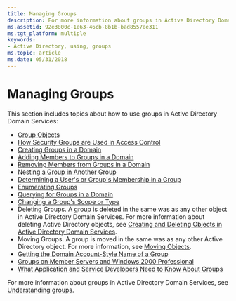 ```yaml
---
title: Managing Groups
description: For more information about groups in Active Directory Domain Services, see Understanding groups.
ms.assetid: 92e3800c-1e63-46cb-8b1b-bad8557ee311
ms.tgt_platform: multiple
keywords:
- Active Directory, using, groups
ms.topic: article
ms.date: 05/31/2018
---
```


# Managing Groups

This section includes topics about how to use groups in Active Directory Domain Services:

-   [Group Objects](group-objects.md)
-   [How Security Groups are Used in Access Control](how-security-groups-are-used-in-access-control.md)
-   [Creating Groups in a Domain](creating-groups-in-a-domain.md)
-   [Adding Members to Groups in a Domain](adding-members-to-groups-in-a-domain.md)
-   [Removing Members from Groups in a Domain](removing-members-from-groups-in-a-domain.md)
-   [Nesting a Group in Another Group](nesting-a-group-in-another-group.md)
-   [Determining a User's or Group's Membership in a Group](determining-a-userampaposs-or-groupampaposs-membership-in-a-group.md)
-   [Enumerating Groups](enumerating-groups.md)
-   [Querying for Groups in a Domain](querying-for-groups-in-a-domain.md)
-   [Changing a Group's Scope or Type](changing-a-groupampaposs-scope-or-type.md)
-   Deleting Groups. A group is deleted in the same was as any other object in Active Directory Domain Services. For more information about deleting Active Directory objects, see [Creating and Deleting Objects in Active Directory Domain Services](creating-and-deleting-objects-in-active-directory-domain-services.md).
-   Moving Groups. A group is moved in the same was as any other Active Directory object. For more information, see [Moving Objects](moving-objects.md).
-   [Getting the Domain Account-Style Name of a Group](getting-the-domain-account-style-name-of-a-group.md)
-   [Groups on Member Servers and Windows 2000 Professional](groups-on-member-servers-and-windows-2000-professional.md)
-   [What Application and Service Developers Need to Know About Groups](what-application-and-service-developers-need-to-know-about-groups.md)

For more information about groups in Active Directory Domain Services, see [Understanding groups](https://go.microsoft.com/fwlink/p/?linkid=84113).

 

 




